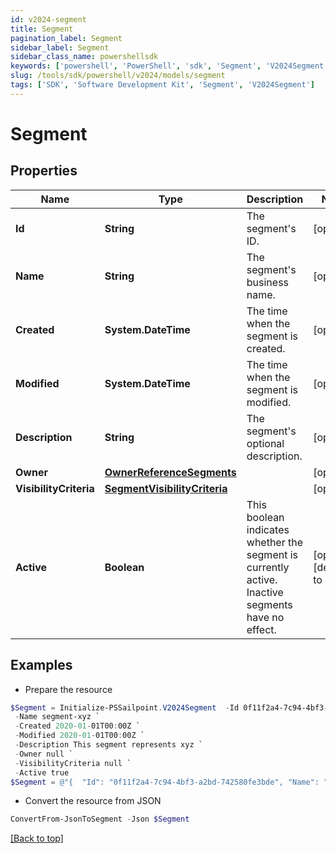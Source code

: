 ```yaml
---
id: v2024-segment
title: Segment
pagination_label: Segment
sidebar_label: Segment
sidebar_class_name: powershellsdk
keywords: ['powershell', 'PowerShell', 'sdk', 'Segment', 'V2024Segment'] 
slug: /tools/sdk/powershell/v2024/models/segment
tags: ['SDK', 'Software Development Kit', 'Segment', 'V2024Segment']
---
```



# Segment

## Properties

Name | Type | Description | Notes
------------ | ------------- | ------------- | -------------
**Id** | **String** | The segment's ID. | [optional] 
**Name** | **String** | The segment's business name. | [optional] 
**Created** | **System.DateTime** | The time when the segment is created. | [optional] 
**Modified** | **System.DateTime** | The time when the segment is modified. | [optional] 
**Description** | **String** | The segment's optional description. | [optional] 
**Owner** | [**OwnerReferenceSegments**](owner-reference-segments) |  | [optional] 
**VisibilityCriteria** | [**SegmentVisibilityCriteria**](segment-visibility-criteria) |  | [optional] 
**Active** | **Boolean** | This boolean indicates whether the segment is currently active. Inactive segments have no effect. | [optional] [default to $false]

## Examples

- Prepare the resource
```powershell
$Segment = Initialize-PSSailpoint.V2024Segment  -Id 0f11f2a4-7c94-4bf3-a2bd-742580fe3bde `
 -Name segment-xyz `
 -Created 2020-01-01T00:00Z `
 -Modified 2020-01-01T00:00Z `
 -Description This segment represents xyz `
 -Owner null `
 -VisibilityCriteria null `
 -Active true
$Segment = @"{  "Id": "0f11f2a4-7c94-4bf3-a2bd-742580fe3bde", "Name": "segment-xyz", "Created": "2020-01-01T00:00Z", "Modified": "2020-01-01T00:00Z", "Description": "This segment represents xyz", "Owner": null, "VisibilityCriteria": null, "Active": true }"@
```

- Convert the resource from JSON
```powershell
ConvertFrom-JsonToSegment -Json $Segment
```


[[Back to top]](#) 

